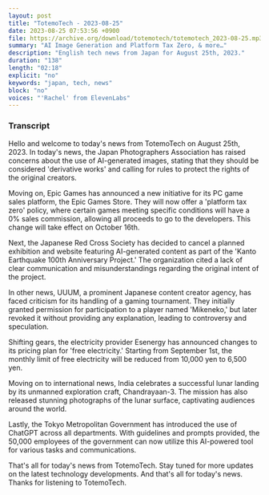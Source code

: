 ```yaml
---
layout: post
title: "TotemoTech - 2023-08-25"
date: 2023-08-25 07:53:56 +0900
file: https://archive.org/download/totemotech/totemotech_2023-08-25.mp3
summary: "AI Image Generation and Platform Tax Zero, & more…"
description: "English tech news from Japan for August 25th, 2023."
duration: "138"
length: "02:18"
explicit: "no"
keywords: "japan, tech, news"
block: "no"
voices: "'Rachel' from ElevenLabs"
---
```


### Transcript

Hello and welcome to today's news from TotemoTech on August 25th, 2023. In today's news, the Japan Photographers Association has raised concerns about the use of AI-generated images, stating that they should be considered 'derivative works' and calling for rules to protect the rights of the original creators.

Moving on, Epic Games has announced a new initiative for its PC game sales platform, the Epic Games Store. They will now offer a 'platform tax zero' policy, where certain games meeting specific conditions will have a 0% sales commission, allowing all proceeds to go to the developers. This change will take effect on October 16th.

Next, the Japanese Red Cross Society has decided to cancel a planned exhibition and website featuring AI-generated content as part of the 'Kanto Earthquake 100th Anniversary Project.' The organization cited a lack of clear communication and misunderstandings regarding the original intent of the project.

In other news, UUUM, a prominent Japanese content creator agency, has faced criticism for its handling of a gaming tournament. They initially granted permission for participation to a player named 'Mikeneko,' but later revoked it without providing any explanation, leading to controversy and speculation.

Shifting gears, the electricity provider Esenergy has announced changes to its pricing plan for 'free electricity.' Starting from September 1st, the monthly limit of free electricity will be reduced from 10,000 yen to 6,500 yen.

Moving on to international news, India celebrates a successful lunar landing by its unmanned exploration craft, Chandrayaan-3. The mission has also released stunning photographs of the lunar surface, captivating audiences around the world.

Lastly, the Tokyo Metropolitan Government has introduced the use of ChatGPT across all departments. With guidelines and prompts provided, the 50,000 employees of the government can now utilize this AI-powered tool for various tasks and communications.

That's all for today's news from TotemoTech. Stay tuned for more updates on the latest technology developments.   And that's all for today's news. Thanks for listening to TotemoTech.
